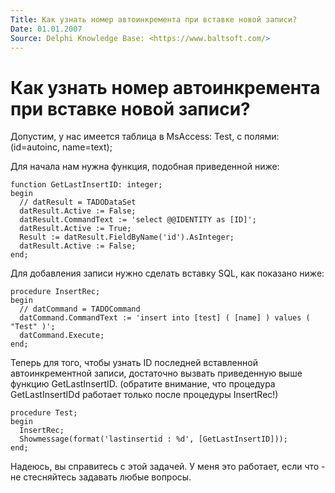 ```yaml
---
Title: Как узнать номер автоинкремента при вставке новой записи?
Date: 01.01.2007
Source: Delphi Knowledge Base: <https://www.baltsoft.com/>
---
```



Как узнать номер автоинкремента при вставке новой записи?
=========================================================

Допустим, у нас имеется таблица в MsAccess: Test,
с полями: (id=autoinc, name=text);

Для начала нам нужна функция, подобная приведенной ниже:

    function GetLastInsertID: integer;
    begin
      // datResult = TADODataSet
      datResult.Active := False;
      datResult.CommandText := 'select @@IDENTITY as [ID]';
      datResult.Active := True;
      Result := datResult.FieldByName('id').AsInteger;
      datResult.Active := False;
    end;

Для добавления записи нужно сделать вставку SQL, как показано ниже:

    procedure InsertRec;
    begin
      // datCommand = TADOCommand
      datCommand.CommandText := 'insert into [test] ( [name] ) values ( "Test" )';
      datCommand.Execute;
    end;

Теперь для того, чтобы узнать ID последней вставленной автоинкрементной записи,
достаточно вызвать приведенную выше функцию GetLastInsertID.
(обратите внимание, что процедура GetLastInsertIDd работает только после процедуры InsertRec!)

    procedure Test;
    begin
      InsertRec;
      Showmessage(format('lastinsertid : %d', [GetLastInsertID]));
    end;

Надеюсь, вы справитесь с этой задачей.
У меня это работает, если что - не стесняйтесь задавать любые вопросы.

